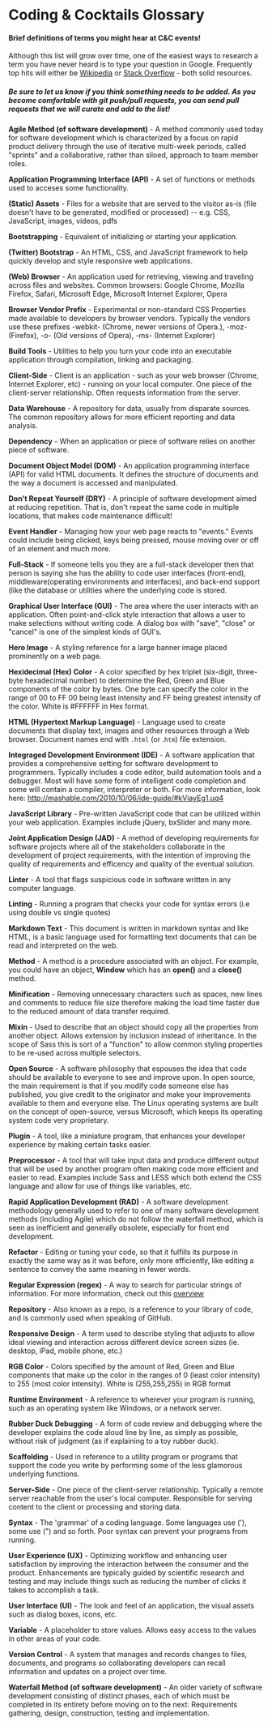 # Coding & Cocktails Glossary

#### Brief definitions of terms you might hear at C&C events!

Although this list will grow over time, one of the easiest ways to research a term you have never heard is to type your question in Google. Frequently top hits will either be [Wikipedia](http://wikipedia.org) or [Stack Overflow](http://stackoverflow.com) - both solid resources.

##### Be sure to let us know if you think something needs to be added. As you become comfortable with git push/pull requests, you can send pull requests that we will curate and add to the list!

**Agile Method (of software development)** - A method commonly used today for software development which is characterized by a focus on rapid product delivery through the use of iterative multi-week periods, called "sprints" and a collaborative, rather than siloed, approach to team member roles.

**Application Programming Interface (API)** - A set of functions or methods used to acceses some functionality.

**(Static) Assets** - Files for a website that are served to the visitor as-is (file doesn't have to be generated, modified or processed) -- e.g. CSS, JavaScript, images, videos, pdfs

**Bootstrapping** - Equivalent of initializing or starting your application.

**(Twitter) Bootstrap** - An HTML, CSS, and JavaScript framework to help quickly develop and style responsive web applications.

**(Web) Browser** - An application used for retrieving, viewing and traveling across files and websites. Common browsers: Google Chrome, Mozilla Firefox, Safari, Microsoft Edge, Microsoft Internet Explorer, Opera

**Browser Vendor Prefix** - Experimental or non-standard CSS Properties made available to developers by browser vendors. Typically the vendors use these prefixes -webkit- (Chrome, newer versions of Opera.), -moz- (Firefox), -o- (Old versions of Opera), -ms- (Internet Explorer)

**Build Tools** -  Utilities to help you turn your code into an executable application through compilation, linking and packaging.

**Client-Side** - Client is an application - such as your web browser (Chrome, Internet Explorer, etc) - running on your local computer.  One piece of the client-server relationship.  Often requests information from the server.

**Data Warehouse** - A repository for data, usually from disparate sources. The common repository allows for more efficient reporting and data analysis.

**Dependency** - When an application or piece of software relies on another piece of software.

**Document Object Model (DOM)** - An application programming interface (API) for valid HTML documents. It defines the structure of documents and the way a document is accessed and manipulated.

**Don't Repeat Yourself (DRY)** - A principle of software development aimed at reducing repetition.  That is, don't repeat the same code in multiple locations, that makes code maintenance difficult!

**Event Handler** - Managing how your web page reacts to "events." Events could include being clicked, keys being pressed, mouse moving over or off of an element and much more.

**Full-Stack** - If someone tells you they are a full-stack developer then that person is saying she has the ability to code user interfaces (front-end), middleware(operating environments and interfaces), and back-end support (like the database or utilities where the underlying code is stored.

**Graphical User Interface (GUI)** - The area where the user interacts with an application. Often point-and-click style interaction that allows a user to make selections without writing code. A dialog box with "save", "close" or "cancel" is one of the simplest kinds of GUI's.

**Hero Image** - A styling reference for a large banner image placed prominently on a web page.

**Hexidecimal (Hex) Color** - A color specified by hex triplet (six-digit, three-byte hexadecimal number) to determine the Red, Green and Blue components of the color by bytes. One byte can specify the color in the range of 00 to FF 00 being least intensity and FF being greatest intensity of the color. White is #FFFFFF in Hex format.

**HTML (Hypertext Markup Language)** - Language used to create documents that display text, images and other resources through a Web browser. Document names end with `.html` (or .`htm`) file extension.

**Integraged Development Environment (IDE)** - A software application that provides a comprehensive setting for software development to programmers.  Typically includes a code editor, build automation tools and a debugger.  Most will have some form of intelligent code completion and some will contain a compiler, interpreter or both. For more information, look here:  http://mashable.com/2010/10/06/ide-guide/#kViayEg1.uq4

**JavaScript Library** - Pre-written JavaScript code that can be utilized within your web application.  Examples include jQuery, bxSlider and many more.

**Joint Application Design (JAD)** - A method of developing requirements for software projects where all of the stakeholders collaborate in the development of project requirements, with the intention of improving the quality of requirements and efficency and quality of the eventual solution.

**Linter**  - A tool that flags suspicious code in software written in any computer language.

**Linting** - Running a program that checks your code for syntax errors (i.e using double vs single quotes)

**Markdown Text** - This document is written in markdown syntax and like HTML, is a basic language used for formatting text documents that can be read and interpreted on the web.

**Method** - A method is a procedure associated with an object. For example, you could have an object, **Window** which has an **open()** and a **close()** method.

**Minification** - Removing unnecessary characters such as spaces, new lines and comments to reduce file size therefore making the load time faster due to the reduced amount of data transfer required.

**Mixin** - Used to describe that an object should copy all the properties from another object.  Allows extension by inclusion instead of inheritance. In the scope of Sass this is sort of a "function" to allow common styling properties to be re-used across multiple selectors.

**Open Source** - A software philosophy that espouses the idea that code should be available to everyone to see and improve upon.  In open source, the main requirement is that if you modify code someone else has published, you give credit to the originator and make your improvements available to them and everyone else. The Linux operating systems are built on the concept of open-source, versus Microsoft, which keeps its operating system code very proprietary.

**Plugin** - A tool, like a miniature program, that enhances your developer experience by making certain tasks easier.

**Preprocessor** - A tool that will take input data and produce different output that will be used by another program often making code more efficient and easier to read.  Examples include Sass and LESS which both extend the CSS language and allow for use of things like variables, etc.

**Rapid Application Development (RAD)** - A software development methodology generally used to refer to one of many software development methods (including Agile) which do not follow the waterfall method, which is seen as inefficient and generally obsolete, especially for front end development.

**Refactor** - Editing or tuning your code, so that it fulfills its purpose in exactly the same way as it was before, only more efficiently, like editing a sentence to convey the same meaning in fewer words.

**Regular Expression (regex)**  - A way to search for particular strings of information.  For more information, check out this [overview](http://www.regular-expressions.info/)

**Repository** - Also known as a repo, is a reference to your library of code, and is commonly used when speaking of GitHub.

**Responsive Design** - A term used to describe styling that adjusts to allow ideal viewing and interaction across different device screen sizes (ie. desktop, iPad, mobile phone, etc.)

**RGB Color** - Colors specified by the amount of Red, Green and Blue components that make up the color in the ranges of 0 (least color intensity) to 255 (most color intensity). White is (255,255,255) in RGB format

**Runtime Environment** - A reference to wherever your program is running, such as an operating system like Windows, or a network server.

**Rubber Duck Debugging** - A form of code review and debugging where the developer explains the code aloud line by line, as simply as possible, without risk of judgment (as if explaining to a toy rubber duck).

**Scaffolding** - Used in reference to a utility program or programs that support the code you write by performing some of the less glamorous underlying functions.

**Server-Side** - One piece of the client-server relationship.  Typically a remote server reachable from the user's local computer.  Responsible for serving content to the client or processing and storing data.

**Syntax** - The 'grammar' of a coding language. Some languages use ('), some use (") and so forth. Poor syntax can prevent your programs from running.

**User Experience (UX)** - Optimizing workflow and enhancing user satisfaction by improving the interaction between the consumer and the product. Enhancements are typically guided by scientific research and testing and may include things such as reducing the number of clicks it takes to accomplish a task.

**User Interface (UI)** - The look and feel of an application, the visual assets such as dialog boxes, icons, etc.

**Variable** - A placeholder to store values. Allows easy access to the values in other areas of your code.

**Version Control** - A system that manages and records changes to files, documents, and programs so collaborating developers can recall information and updates on a project over time.

**Waterfall Method (of software development)** - An older variety of software development consisting of distinct phases, each of which must be completed in its entirety before moving on to the next: Requirements gathering, design, construction, testing and implementation.
